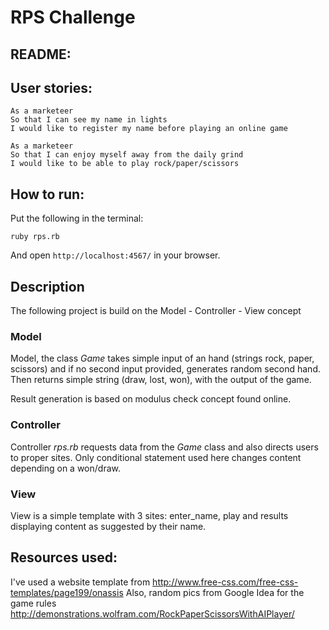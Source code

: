 # RPS Challenge

README:
-------


## User stories:
```
As a marketeer
So that I can see my name in lights
I would like to register my name before playing an online game

As a marketeer
So that I can enjoy myself away from the daily grind
I would like to be able to play rock/paper/scissors
```

## How to run:
Put the following in the terminal:
```
ruby rps.rb
```
And open `http://localhost:4567/` in your browser.

## Description
The following project is build on the Model - Controller - View concept

### Model
Model, the class _Game_ takes simple input of an hand (strings rock, paper, scissors) and if no second input provided, generates random second hand. Then returns simple string (draw, lost, won), with the output of the game.

Result generation is based on modulus check concept found online.

### Controller
Controller _rps.rb_ requests data from the _Game_ class and also directs users to proper sites. Only conditional statement used here changes content depending on a won/draw.

### View
 View is a simple template with 3 sites: enter_name, play and results displaying content as suggested by their name.

## Resources used:
I've used a website template from http://www.free-css.com/free-css-templates/page199/onassis
Also, random pics from Google
Idea for the game rules http://demonstrations.wolfram.com/RockPaperScissorsWithAIPlayer/
